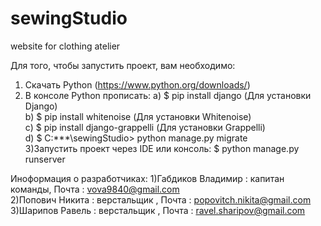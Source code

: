# sewingStudio
website for clothing atelier

Для того, чтобы запустить проект, вам необходимо:
1) Cкачать Python (https://www.python.org/downloads/)
2) В консоле Python прописать: a) $ pip install django (Для установки Django)                                  
                               b) $ pip install whitenoise (Для установки Whitenoise)                          
                               с) $ pip install django-grappelli (Для установки Grappelli)                                
                               d) $  C:\***\sewingStudio> python manage.py migrate                               
3)Запустить проект через IDE или консоль: $ python manage.py runserver                            

Иноформация о разработчиках:
1)Габдиков Владимир : капитан команды, Почта : vova9840@gmail.com                                                                         
2)Попович Никита : верстальщик , Почта : popovitch.nikita@gmail.com                                                                       
3)Шарипов Равель : верстальщик , Почта : ravel.sharipov@gmail.com                                                                         
